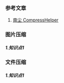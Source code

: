 ### 参考文章
1. [南尘 CompressHelper](https://github.com/nanchen2251/CompressHelper)

### 图片压缩
##### 1.知识点1


### 文件压缩
##### 1.知识点1
